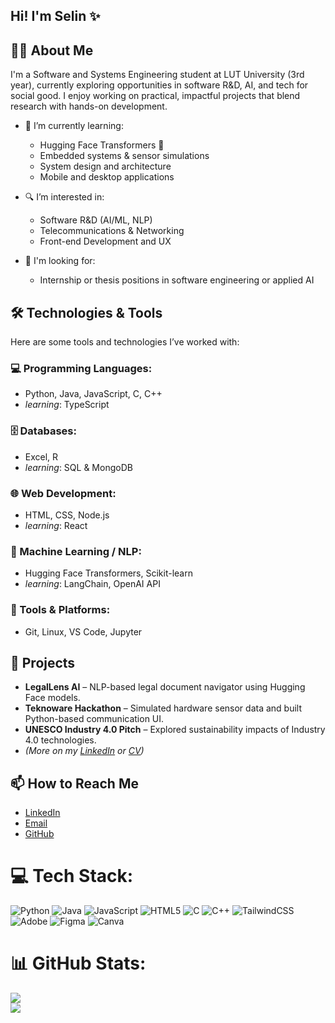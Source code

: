 ## Hi! I'm Selin ✨

## 👩‍💻 About Me

I'm a Software and Systems Engineering student at LUT University (3rd year), currently exploring opportunities in software R&D, AI, and tech for social good. I enjoy working on practical, impactful projects that blend research with hands-on development.

- 🌱 I’m currently learning:
  - Hugging Face Transformers 🤖
  - Embedded systems & sensor simulations
  - System design and architecture
  - Mobile and desktop applications

- 🔍 I’m interested in:
  - Software R&D (AI/ML, NLP)
  - Telecommunications & Networking
  - Front-end Development and UX

- 🎯 I'm looking for:
  - Internship or thesis positions in software engineering or applied AI

## 🛠 Technologies & Tools

Here are some tools and technologies I’ve worked with:

### 💻 Programming Languages:
- Python, Java, JavaScript, C, C++
- *learning*: TypeScript

### 🗄 Databases:
- Excel, R
- *learning*: SQL & MongoDB

### 🌐 Web Development:
- HTML, CSS, Node.js
- *learning*: React

### 🤖 Machine Learning / NLP:
- Hugging Face Transformers, Scikit-learn
- *learning*: LangChain, OpenAI API

### 🧪 Tools & Platforms:
- Git, Linux, VS Code, Jupyter

## 📁 Projects

- **LegalLens AI** – NLP-based legal document navigator using Hugging Face models.
- **Teknoware Hackathon** – Simulated hardware sensor data and built Python-based communication UI.
- **UNESCO Industry 4.0 Pitch** – Explored sustainability impacts of Industry 4.0 technologies.
- *(More on my [LinkedIn](https://www.linkedin.com/in/selnckli) or [CV](https://drive.google.com/file/d/1olLz6286tn9GPBf-AFqjUQW_zDRqVxl1/view?usp=sharing))*

## 📫 How to Reach Me

- [LinkedIn](https://www.linkedin.com/in/selnckli)
- [Email](mailto:selinccekli@gmail.com)
- [GitHub](https://github.com/selnckli)


# 💻 Tech Stack:
![Python](https://img.shields.io/badge/python-3670A0?style=for-the-badge&logo=python&logoColor=ffdd54) ![Java](https://img.shields.io/badge/java-%23ED8B00.svg?style=for-the-badge&logo=openjdk&logoColor=white) ![JavaScript](https://img.shields.io/badge/javascript-%23323330.svg?style=for-the-badge&logo=javascript&logoColor=%23F7DF1E) ![HTML5](https://img.shields.io/badge/html5-%23E34F26.svg?style=for-the-badge&logo=html5&logoColor=white) ![C](https://img.shields.io/badge/c-%2300599C.svg?style=for-the-badge&logo=c&logoColor=white) ![C++](https://img.shields.io/badge/c++-%2300599C.svg?style=for-the-badge&logo=c%2B%2B&logoColor=white) ![TailwindCSS](https://img.shields.io/badge/tailwindcss-%2338B2AC.svg?style=for-the-badge&logo=tailwind-css&logoColor=white) ![Adobe](https://img.shields.io/badge/adobe-%23FF0000.svg?style=for-the-badge&logo=adobe&logoColor=white) ![Figma](https://img.shields.io/badge/figma-%23F24E1E.svg?style=for-the-badge&logo=figma&logoColor=white) ![Canva](https://img.shields.io/badge/Canva-%2300C4CC.svg?style=for-the-badge&logo=Canva&logoColor=white)

# 📊 GitHub Stats:

![](https://nirzak-streak-stats.vercel.app/?user=selnckli&theme=merko&hide_border=true)<br/>
![](https://github-readme-stats.vercel.app/api/top-langs/?username=selnckli&theme=merko&hide_border=true&include_all_commits=true&count_private=false&layout=compact)

